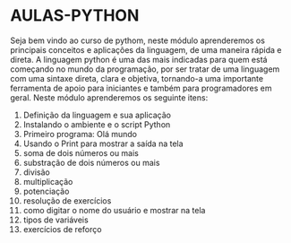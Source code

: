 # AULAS-PYTHON
Seja bem vindo ao curso de pythom, neste módulo aprenderemos os principais conceitos e aplicações da linguagem, de uma maneira rápida e direta.
A linguagem python é uma das mais indicadas para quem está começando no mundo da programação, por ser tratar de uma linguagem com uma sintaxe direta,
clara e objetiva, tornando-a uma importante ferramenta de apoio para iniciantes e também para programadores em geral.
Neste módulo aprenderemos os seguinte itens:
1) Definição da linguagem e sua aplicação
2) Instalando o ambiente e o script Python
3) Primeiro programa: Olá mundo
4) Usando o Print para mostrar a saída na tela
5) soma de dois números ou mais
6) substração de dois números ou mais
7) divisão
8) multiplicação
9) potenciação
10) resolução de exercícios
11) como digitar o nome do usuário e mostrar na tela
12) tipos de variáveis
13) exercícios de reforço
